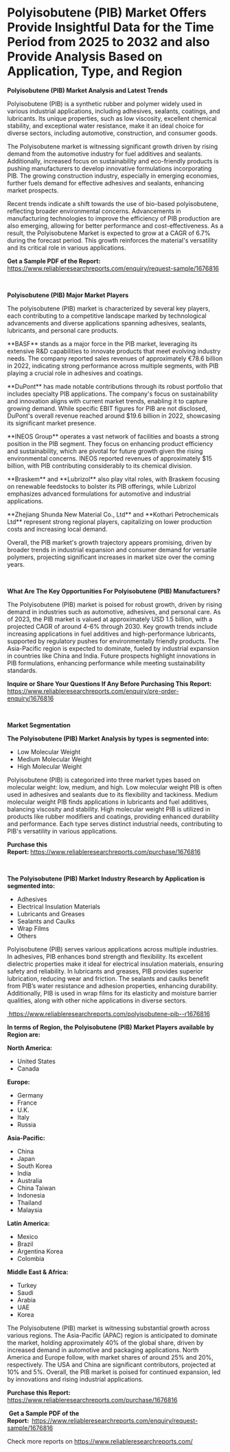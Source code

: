 <p><h1>Polyisobutene (PIB) Market Offers Provide Insightful Data for the Time Period from 2025 to 2032 and also Provide Analysis Based on Application, Type, and Region</h1></p><p><strong>Polyisobutene (PIB) Market Analysis and Latest Trends</strong></p>
<p><p>Polyisobutene (PIB) is a synthetic rubber and polymer widely used in various industrial applications, including adhesives, sealants, coatings, and lubricants. Its unique properties, such as low viscosity, excellent chemical stability, and exceptional water resistance, make it an ideal choice for diverse sectors, including automotive, construction, and consumer goods. </p><p>The Polyisobutene market is witnessing significant growth driven by rising demand from the automotive industry for fuel additives and sealants. Additionally, increased focus on sustainability and eco-friendly products is pushing manufacturers to develop innovative formulations incorporating PIB. The growing construction industry, especially in emerging economies, further fuels demand for effective adhesives and sealants, enhancing market prospects.</p><p>Recent trends indicate a shift towards the use of bio-based polyisobutene, reflecting broader environmental concerns. Advancements in manufacturing technologies to improve the efficiency of PIB production are also emerging, allowing for better performance and cost-effectiveness. As a result, the Polyisobutene Market is expected to grow at a CAGR of 6.7% during the forecast period. This growth reinforces the material's versatility and its critical role in various applications.</p></p>
<p><strong>Get a Sample PDF of the Report:&nbsp;</strong> <a href="https://www.reliableresearchreports.com/enquiry/request-sample/1676816?utm_campaign=2646&utm_medium=2&utm_source=Github&utm_content=ia&utm_term=24032025&utm_id=polyisobutene-pib">https://www.reliableresearchreports.com/enquiry/request-sample/1676816</a></p>
<p>&nbsp;</p>
<p><strong>Polyisobutene (PIB) Major Market Players</strong></p>
<p><p>The polyisobutene (PIB) market is characterized by several key players, each contributing to a competitive landscape marked by technological advancements and diverse applications spanning adhesives, sealants, lubricants, and personal care products.</p><p>**BASF** stands as a major force in the PIB market, leveraging its extensive R&D capabilities to innovate products that meet evolving industry needs. The company reported sales revenues of approximately €78.6 billion in 2022, indicating strong performance across multiple segments, with PIB playing a crucial role in adhesives and coatings.</p><p>**DuPont** has made notable contributions through its robust portfolio that includes specialty PIB applications. The company's focus on sustainability and innovation aligns with current market trends, enabling it to capture growing demand. While specific EBIT figures for PIB are not disclosed, DuPont's overall revenue reached around $19.6 billion in 2022, showcasing its significant market presence.</p><p>**INEOS Group** operates a vast network of facilities and boasts a strong position in the PIB segment. They focus on enhancing product efficiency and sustainability, which are pivotal for future growth given the rising environmental concerns. INEOS reported revenues of approximately $15 billion, with PIB contributing considerably to its chemical division.</p><p>**Braskem** and **Lubrizol** also play vital roles, with Braskem focusing on renewable feedstocks to bolster its PIB offerings, while Lubrizol emphasizes advanced formulations for automotive and industrial applications.</p><p>**Zhejiang Shunda New Material Co., Ltd** and **Kothari Petrochemicals Ltd** represent strong regional players, capitalizing on lower production costs and increasing local demand.</p><p>Overall, the PIB market's growth trajectory appears promising, driven by broader trends in industrial expansion and consumer demand for versatile polymers, projecting significant increases in market size over the coming years.</p></p>
<p>&nbsp;</p>
<p><strong>What Are The Key Opportunities For Polyisobutene (PIB) Manufacturers?</strong></p>
<p><p>The Polyisobutene (PIB) market is poised for robust growth, driven by rising demand in industries such as automotive, adhesives, and personal care. As of 2023, the PIB market is valued at approximately USD 1.5 billion, with a projected CAGR of around 4-6% through 2030. Key growth trends include increasing applications in fuel additives and high-performance lubricants, supported by regulatory pushes for environmentally friendly products. The Asia-Pacific region is expected to dominate, fueled by industrial expansion in countries like China and India. Future prospects highlight innovations in PIB formulations, enhancing performance while meeting sustainability standards.</p></p>
<p><strong>Inquire or Share Your Questions If Any Before Purchasing This Report:</strong> <a href="https://www.reliableresearchreports.com/enquiry/pre-order-enquiry/1676816?utm_campaign=2646&utm_medium=2&utm_source=Github&utm_content=ia&utm_term=24032025&utm_id=polyisobutene-pib">https://www.reliableresearchreports.com/enquiry/pre-order-enquiry/1676816</a></p>
<p>&nbsp;</p>
<p><strong>Market Segmentation</strong></p>
<p><strong>The Polyisobutene (PIB) Market Analysis by types is segmented into:</strong></p>
<p><ul><li>Low Molecular Weight</li><li>Medium Molecular Weight</li><li>High Molecular Weight</li></ul></p>
<p><p>Polyisobutene (PIB) is categorized into three market types based on molecular weight: low, medium, and high. Low molecular weight PIB is often used in adhesives and sealants due to its flexibility and tackiness. Medium molecular weight PIB finds applications in lubricants and fuel additives, balancing viscosity and stability. High molecular weight PIB is utilized in products like rubber modifiers and coatings, providing enhanced durability and performance. Each type serves distinct industrial needs, contributing to PIB's versatility in various applications.</p></p>
<p><strong>Purchase this Report:&nbsp;</strong><a href="https://www.reliableresearchreports.com/purchase/1676816?utm_campaign=2646&utm_medium=2&utm_source=Github&utm_content=ia&utm_term=24032025&utm_id=polyisobutene-pib">https://www.reliableresearchreports.com/purchase/1676816</a></p>
<p>&nbsp;</p>
<p><strong>The Polyisobutene (PIB) Market Industry Research by Application is segmented into:</strong></p>
<p><ul><li>Adhesives</li><li>Electrical Insulation Materials</li><li>Lubricants and Greases</li><li>Sealants and Caulks</li><li>Wrap Films</li><li>Others</li></ul></p>
<p><p>Polyisobutene (PIB) serves various applications across multiple industries. In adhesives, PIB enhances bond strength and flexibility. Its excellent dielectric properties make it ideal for electrical insulation materials, ensuring safety and reliability. In lubricants and greases, PIB provides superior lubrication, reducing wear and friction. The sealants and caulks benefit from PIB’s water resistance and adhesion properties, enhancing durability. Additionally, PIB is used in wrap films for its elasticity and moisture barrier qualities, along with other niche applications in diverse sectors.</p></p>
<p><a href="https://www.reliableresearchreports.com/polyisobutene-pib--r1676816?utm_campaign=2646&utm_medium=2&utm_source=Github&utm_content=ia&utm_term=24032025&utm_id=polyisobutene-pib">&nbsp;https://www.reliableresearchreports.com/polyisobutene-pib--r1676816</a></p>
<p><strong>In terms of Region, the Polyisobutene (PIB) Market Players available by Region are:</strong></p>
<p>
    <p> <strong> North America: </strong>
        <ul>
            <li>United States</li>
            <li>Canada</li>
        </ul>
        </p> 
    <p> <strong> Europe: </strong>
        <ul>
            <li>Germany</li>
            <li>France</li>
            <li>U.K.</li>
            <li>Italy</li>
            <li>Russia</li>
        </ul>
        </p> 
    <p> <strong> Asia-Pacific: </strong>
        <ul>
            <li>China</li>
            <li>Japan</li>
            <li>South Korea</li>
            <li>India</li>
            <li>Australia</li>
            <li>China Taiwan</li>
            <li>Indonesia</li>
            <li>Thailand</li>
            <li>Malaysia</li>
        </ul>
        </p> 
    <p> <strong> Latin America: </strong>
        <ul>
            <li>Mexico</li>
            <li>Brazil</li>
            <li>Argentina Korea</li>
            <li>Colombia</li>
        </ul>
        </p> 
    <p> <strong> Middle East & Africa: </strong>
        <ul>
            <li>Turkey</li>
            <li>Saudi</li>
            <li>Arabia</li>
            <li>UAE</li>
            <li>Korea</li>
        </ul>
    </p>
    </p>
<p><p>The Polyisobutene (PIB) market is witnessing substantial growth across various regions. The Asia-Pacific (APAC) region is anticipated to dominate the market, holding approximately 40% of the global share, driven by increased demand in automotive and packaging applications. North America and Europe follow, with market shares of around 25% and 20%, respectively. The USA and China are significant contributors, projected at 10% and 5%. Overall, the PIB market is poised for continued expansion, led by innovations and rising industrial applications.</p></p>
<p><strong>Purchase this Report: </strong><a href="https://www.reliableresearchreports.com/purchase/1676816?utm_campaign=2646&utm_medium=2&utm_source=Github&utm_content=ia&utm_term=24032025&utm_id=polyisobutene-pib">https://www.reliableresearchreports.com/purchase/1676816</a></p>
<p>&nbsp;<strong>Get a Sample PDF of the Report:&nbsp;&nbsp;</strong><a href="https://www.reliableresearchreports.com/enquiry/request-sample/1676816?utm_campaign=2646&utm_medium=2&utm_source=Github&utm_content=ia&utm_term=24032025&utm_id=polyisobutene-pib">https://www.reliableresearchreports.com/enquiry/request-sample/1676816</a></p>
<p><strong></strong></p>
<p>Check more reports on <a href="https://www.reliableresearchreports.com/?utm_campaign=2646&utm_medium=2&utm_source=Github&utm_content=ia&utm_term=24032025&utm_id=polyisobutene-pib">https://www.reliableresearchreports.com/</a></p>
